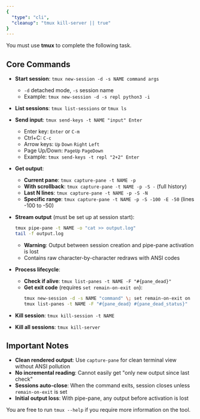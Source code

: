 ```yaml
---
{
  "type": "cli",
  "cleanup": "tmux kill-server || true"
}
---
```


You must use **tmux** to complete the following task.

## Core Commands

- **Start session**: `tmux new-session -d -s NAME command args`
  - `-d` detached mode, `-s` session name
  - Example: `tmux new-session -d -s repl python3 -i`
  
- **List sessions**: `tmux list-sessions` or `tmux ls`
  
- **Send input**: `tmux send-keys -t NAME "input" Enter`
  - Enter key: `Enter` or `C-m`
  - Ctrl+C: `C-c`
  - Arrow keys: `Up` `Down` `Right` `Left`
  - Page Up/Down: `PageUp` `PageDown`
  - Example: `tmux send-keys -t repl "2+2" Enter`
  
- **Get output**:
  - **Current pane**: `tmux capture-pane -t NAME -p`
  - **With scrollback**: `tmux capture-pane -t NAME -p -S -` (full history)
  - **Last N lines**: `tmux capture-pane -t NAME -p -S -N`
  - **Specific range**: `tmux capture-pane -t NAME -p -S -100 -E -50` (lines -100 to -50)
  
- **Stream output** (must be set up at session start):
  ```bash
  tmux pipe-pane -t NAME -o "cat >> output.log"
  tail -f output.log
  ```
  - **Warning**: Output between session creation and pipe-pane activation is lost
  - Contains raw character-by-character redraws with ANSI codes
  
- **Process lifecycle**:
  - **Check if alive**: `tmux list-panes -t NAME -F "#{pane_dead}"`
  - **Get exit code** (requires `set remain-on-exit on`):
    ```bash
    tmux new-session -d -s NAME "command" \; set remain-on-exit on
    tmux list-panes -t NAME -F "#{pane_dead} #{pane_dead_status}"
    ```
  
- **Kill session**: `tmux kill-session -t NAME`
  
- **Kill all sessions**: `tmux kill-server`

## Important Notes

- **Clean rendered output**: Use `capture-pane` for clean terminal view without ANSI pollution
- **No incremental reading**: Cannot easily get "only new output since last check"
- **Sessions auto-close**: When the command exits, session closes unless `remain-on-exit` is set
- **Initial output loss**: With pipe-pane, any output before activation is lost

You are free to run `tmux --help` if you require more information on the tool.